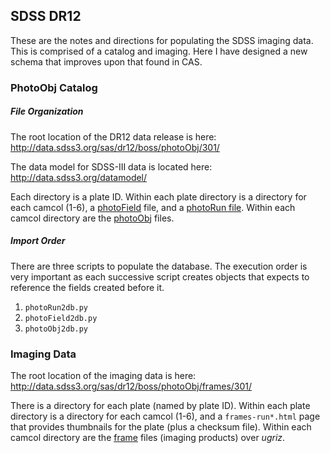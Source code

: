 ## SDSS DR12

These are the notes and directions for populating the SDSS imaging data. This is comprised of a catalog and imaging. Here I have designed a new schema that improves upon that found in CAS.

### PhotoObj Catalog

##### File Organization

The root location of the DR12 data release is here:
<http://data.sdss3.org/sas/dr12/boss/photoObj/301/>

The data model for SDSS-III data is located here: <http://data.sdss3.org/datamodel/>

Each directory is a plate ID. Within each plate directory is a directory for each camcol (1-6), a [photoField](http://data.sdss3.org/datamodel/files/BOSS_PHOTOOBJ/RERUN/RUN/photoField.html) file, and a [photoRun file](http://data.sdss3.org/datamodel/files/BOSS_PHOTOOBJ/RERUN/RUN/photoRun.html). Within each camcol directory are the [photoObj](http://data.sdss3.org/datamodel/files/BOSS_PHOTOOBJ/RERUN/RUN/CAMCOL/photoObj.html) files.

##### Import Order

There are three scripts to populate the database. The execution order is very important as each successive script creates objects that expects to reference the fields created before it.

 1. `photoRun2db.py`
 2. `photoField2db.py`
 3. `photoObj2db.py`
 
### Imaging Data

The root location of the imaging data is here:
<http://data.sdss3.org/sas/dr12/boss/photoObj/frames/301/>

There is a directory for each plate (named by plate ID). Within each plate directory is a directory for each camcol (1-6), and a `frames-run*.html` page that provides thumbnails for the plate (plus a checksum file). Within each camcol directory are the [frame](http://data.sdss3.org/datamodel/files/BOSS_PHOTOOBJ/frames/RERUN/RUN/CAMCOL/frame.html) files (imaging products) over *ugriz*.
